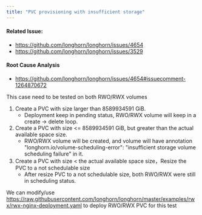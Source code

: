 ```yaml
---
title: "PVC provisioning with insufficient storage"
---
```


#### Related Issue:
- https://github.com/longhorn/longhorn/issues/4654
- https://github.com/longhorn/longhorn/issues/3529

#### Root Cause Analysis
- https://github.com/longhorn/longhorn/issues/4654#issuecomment-1264870672

This case need to be tested on both RWO/RWX volumes

1. Create a PVC with size larger than 8589934591 GiB.
    - Deployment keep in pending status, RWO/RWX volume will keep in a create -> delete loop.
2. Create a PVC with size <= 8589934591 GiB, but greater than the actual available space size.
    - RWO/RWX volume will be created, and volume will have annotation "longhorn.io/volume-scheduling-error": "insufficient storage volume scheduling failure" in it.
3. Create a PVC with size < the actual available space size，Resize the PVC to a not schedulable size
    - After resize PVC to a not schedulable size, both RWO/RWX were still in scheduling status.

We can modify/use https://raw.githubusercontent.com/longhorn/longhorn/master/examples/rwx/rwx-nginx-deployment.yaml to deploy RWO/RWX PVC for this test 
